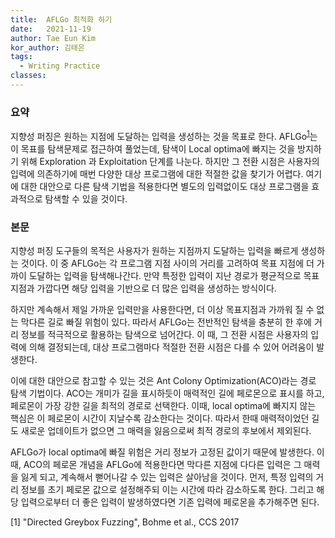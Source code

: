 ```yaml
---
title:  AFLGo 최적화 하기
date:   2021-11-19
author: Tae Eun Kim
kor_author: 김태은
tags:
  - Writing Practice
classes: 
---
```


### 요약
지향성 퍼징은 원하는 지점에 도달하는 입력을 생성하는 것을 목표로 한다. AFLGo<sup>[1](#aflgo)</sup>는 이 목표를 탐색문제로 접근하여 풀었는데, 탐색이 Local optima에 빠지는 것을 방지하기 위해 Exploration 과 Exploitation 단계를 나눈다. 하지만 그 전환 시점은 사용자의 입력에 의존하기에 매번 다양한 대상 프로그램에 대한 적절한 값을 찾기가 어렵다.  여기에 대한 대안으로 다른 탐색 기법을 적용한다면 별도의 입력없이도 대상 프로그램을 효과적으로 탐색할 수 있을 것이다.

### 본문
지향성 퍼징 도구들의 목적은 사용자가 원하는 지점까지 도달하는 입력을 빠르게 생성하는 것이다. 이 중 AFLGo는 각 프로그램 지점 사이의 거리를 고려하여 목표 지점에 더 가까이 도달하는 입력을 탐색해나간다. 만약 특정한 입력이 지난 경로가 평균적으로 목표 지점과 가깝다면 해당 입력을 기반으로 더 많은 입력을 생성하는 방식이다. 

하지만 계속해서 제일 가까운 입력만을 사용한다면, 더 이상 목표지점과 가까워 질 수 없는 막다른 길로 빠질 위험이 있다. 따라서 AFLGo는 전반적인 탐색을 충분히 한 후에 거리 정보를 적극적으로 활용하는 탐색으로 넘어간다. 이 때, 그 전환 시점은 사용자의 입력에 의해 결정되는데, 대상 프로그램마다 적절한 전환 시점은 다를 수 있어 어려움이 발생한다.   

이에 대한 대안으로 참고할 수 있는 것은 Ant Colony Optimization(ACO)라는 경로 탐색 기법이다. ACO는 개미가 길을 표시하듯이 매력적인 길에 페로몬으로 표시를 하고, 페로몬이 가장 강한 길을 최적의 경로로 선택한다. 이때, local optima에 빠지지 않는 핵심은  이 페로몬이 시간이 지날수록 감소한다는 것이다. 따라서 한때 매력적이었던 길도 새로운 업데이트가 없으면 그 매력을 잃음으로써 최적 경로의 후보에서 제외된다.

AFLGo가 local optima에 빠질 위험은 거리 정보가 고정된 값이기 때문에 발생한다. 이 때, ACO의 페로몬 개념을 AFLGo에 적용한다면 막다른 지점에 다다른 입력은 그 매력을 잃게 되고, 계속해서 뻗어나갈 수 있는 입력은 살아남을 것이다. 먼저, 특정 입력의 거리 정보를 초기 페로몬 값으로 설정해주되 이는 시간에 따라 감소하도록 한다. 그리고 해당 입력으로부터 더 좋은 입력이 발생하였다면 기존 입력에 페로몬을 추가해주면 된다.

[<a name="aflgo">1</a>] "Directed Greybox Fuzzing", Bohme et al., CCS 2017